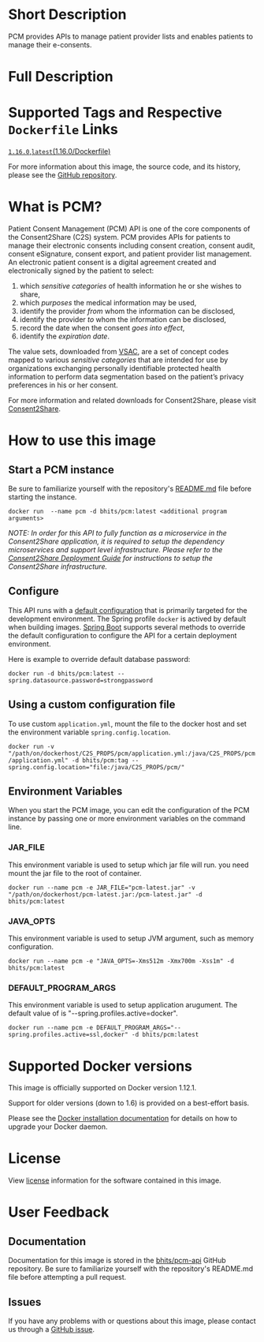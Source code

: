 # Short Description
PCM provides APIs to manage patient provider lists and enables patients to manage their e-consents.

# Full Description

# Supported Tags and Respective `Dockerfile` Links

[`1.16.0`](https://github.com/bhits/pcm-api/blob/master/pcm/src/main/docker/Dockerfile),[`latest`](https://github.com/bhits/pcm-api/blob/master/pcm/src/main/docker/Dockerfile)[(1.16.0/Dockerfile)](https://github.com/bhits/pcm-api/blob/master/pcm/src/main/docker/Dockerfile)

For more information about this image, the source code, and its history, please see the [GitHub repository](https://github.com/bhits/pcm-api).

# What is PCM?

Patient Consent Management (PCM) API is one of the core components of the Consent2Share (C2S) system. PCM provides APIs for patients to manage their electronic consents including consent creation, consent audit, consent eSignature, consent export, and patient provider list management. An electronic patient consent is a digital agreement created and electronically signed by the patient to select:

1. which *sensitive categories* of health information he or she wishes to share,
2. which *purposes* the medical information may be used,
3. identify the provider *from* whom the information can be disclosed,
4. identify the provider *to* whom the information can be disclosed,
5. record the date when the consent *goes into effect*,
6. identify the *expiration date*.

The value sets, downloaded from [VSAC](https://vsac.nlm.nih.gov/), are a set of concept codes mapped to various *sensitive categories* that are intended for use by organizations exchanging personally identifiable protected health information to perform data segmentation based on the patient’s privacy preferences in his or her consent.


For more information and related downloads for Consent2Share, please visit [Consent2Share](https://bhits.github.io/consent2share/).
# How to use this image


## Start a PCM instance

Be sure to familiarize yourself with the repository's [README.md](https://github.com/bhits/pcm-api) file before starting the instance.

`docker run  --name pcm -d bhits/pcm:latest <additional program arguments>`

*NOTE: In order for this API to fully function as a microservice in the Consent2Share application, it is required to setup the dependency microservices and support level infrastructure. Please refer to the [Consent2Share Deployment Guide]() for instructions to setup the Consent2Share infrastructure.*


## Configure

This API runs with a [default configuration](https://github.com/bhits/pcm-api/blob/master/pcm/src/main/resources/application.yml) that is primarily targeted for the development environment.  The Spring profile `docker` is actived by default when building images. [Spring Boot](https://projects.spring.io/spring-boot/) supports several methods to override the default configuration to configure the API for a certain deployment environment. 

Here is example to override default database password:

`docker run -d bhits/pcm:latest --spring.datasource.password=strongpassword`

## Using a custom configuration file

To use custom `application.yml`, mount the file to the docker host and set the environment variable `spring.config.location`.

`docker run -v "/path/on/dockerhost/C2S_PROPS/pcm/application.yml:/java/C2S_PROPS/pcm/application.yml" -d bhits/pcm:tag --spring.config.location="file:/java/C2S_PROPS/pcm/"`

## Environment Variables

When you start the PCM image, you can edit the configuration of the PCM instance by passing one or more environment variables on the command line. 

### JAR_FILE

This environment variable is used to setup which jar file will run. you need mount the jar file to the root of container.

`docker run --name pcm -e JAR_FILE="pcm-latest.jar" -v "/path/on/dockerhost/pcm-latest.jar:/pcm-latest.jar" -d bhits/pcm:latest`

### JAVA_OPTS 

This environment variable is used to setup JVM argument, such as memory configuration.

`docker run --name pcm -e "JAVA_OPTS=-Xms512m -Xmx700m -Xss1m" -d bhits/pcm:latest`

### DEFAULT_PROGRAM_ARGS 

This environment variable is used to setup application arugument. The default value of is "--spring.profiles.active=docker".

`docker run --name pcm -e DEFAULT_PROGRAM_ARGS="--spring.profiles.active=ssl,docker" -d bhits/pcm:latest`

# Supported Docker versions

This image is officially supported on Docker version 1.12.1.

Support for older versions (down to 1.6) is provided on a best-effort basis.

Please see the [Docker installation documentation](https://docs.docker.com/engine/installation/) for details on how to upgrade your Docker daemon.

# License

View [license]() information for the software contained in this image.

# User Feedback

## Documentation 

Documentation for this image is stored in the [bhits/pcm-api](https://github.com/bhits/pcm-api) GitHub repository. Be sure to familiarize yourself with the repository's README.md file before attempting a pull request.

## Issues

If you have any problems with or questions about this image, please contact us through a [GitHub issue](https://github.com/bhits/pcm-api/issues).